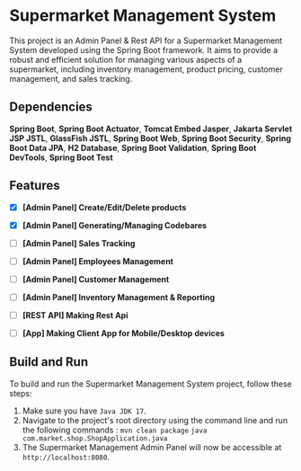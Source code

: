 # Supermarket Management System

This project is an Admin Panel & Rest API for a Supermarket Management System developed using the Spring Boot framework. It aims to provide a robust and efficient solution for managing various aspects of a supermarket, including inventory management, product pricing, customer management, and sales tracking.

## Dependencies
  **Spring Boot**, **Spring Boot Actuator**, **Tomcat Embed Jasper**, **Jakarta Servlet JSP JSTL**, **GlassFish JSTL**, **Spring Boot Web**, **Spring Boot Security**, **Spring Boot Data JPA**, **H2 Database**, **Spring Boot Validation**, **Spring Boot DevTools**, **Spring Boot Test**
## Features

- [x] **[Admin Panel] Create/Edit/Delete products**

- [x] **[Admin Panel] Generating/Managing Codebares**

- [ ] **[Admin Panel] Sales Tracking**

- [ ] **[Admin Panel] Employees Management**

- [ ] **[Admin Panel] Customer Management**

- [ ] **[Admin Panel] Inventory Management & Reporting**

- [ ] **[REST API] Making Rest Api**

- [ ] **[App] Making Client App for Mobile/Desktop devices**

## Build and Run

To build and run the Supermarket Management System project, follow these steps:

1. Make sure you have ```Java JDK 17```.
2. Navigate to the project's root directory using the command line and run the following commands : 
```mvn clean package``` 
```java com.market.shop.ShopApplication.java``` 
3. The Supermarket Management Admin Panel will now be accessible at `http://localhost:8080`.